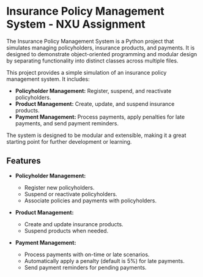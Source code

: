 # Insurance Policy Management System - NXU Assignment

The Insurance Policy Management System is a Python project that simulates managing policyholders, insurance products, and payments. It is designed to demonstrate object-oriented programming and modular design by separating functionality into distinct classes across multiple files.

This project provides a simple simulation of an insurance policy management system. It includes:

- **Policyholder Management:** Register, suspend, and reactivate policyholders.
- **Product Management:** Create, update, and suspend insurance products.
- **Payment Management:** Process payments, apply penalties for late payments, and send payment reminders.

The system is designed to be modular and extensible, making it a great starting point for further development or learning.

## Features

- **Policyholder Management:**
  - Register new policyholders.
  - Suspend or reactivate policyholders.
  - Associate policies and payments with policyholders.
  
- **Product Management:**
  - Create and update insurance products.
  - Suspend products when needed.
  
- **Payment Management:**
  - Process payments with on-time or late scenarios.
  - Automatically apply a penalty (default is 5%) for late payments.
  - Send payment reminders for pending payments.
